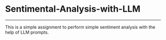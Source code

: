 # Sentimental-Analysis-with-LLM

-----------------------------------------------------------

This is a simple assignment to perform simple sentiment analysis with the help of LLM prompts.
